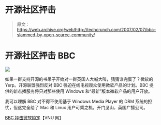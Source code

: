 # 开源社区抨击

> 原文：<https://web.archive.org/web/http://techcrunch.com/2007/02/07/bbc-slammed-by-open-source-community/>

# 开源社区抨击 BBC

![](img/40d9c5e1996d19ae1fbfa0a0b6fff502.png)

如果一群支持开源的书呆子开始对一群英国人大喊大叫，猜猜谁完蛋了？微软的 Yerp。开源联盟强烈反对 BBC 强迫在线电视观众使用微软产品的计划。BBC 提供的新点播服务将只对那些使用 Windows 和“最新”版本微软产品的用户开放。

我可以理解 BBC 对不得不使用基于 Windows Media Player 的 DRM 系统的担忧，但这完全给了 Mac 和 Linux 用户可乘之机。开门见山，英国广播公司。

[BBC 抨击微软锁定](https://web.archive.org/web/20130628191539/http://www.vnunet.com/vnunet/news/2174256/bbc-slammed-microsoft-lock)【VNU 网】